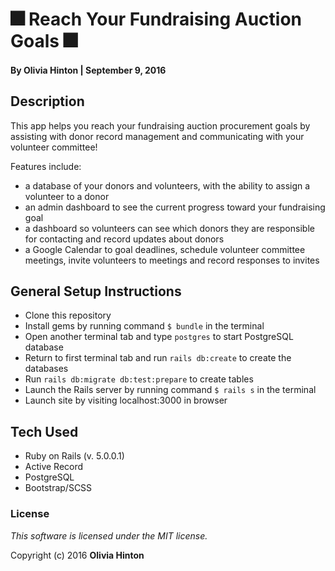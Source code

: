 # 🎆  Reach Your Fundraising Auction Goals 🎆

#### By Olivia Hinton | September 9, 2016

## Description

This app helps you reach your fundraising auction procurement goals by assisting with donor record management and communicating with your volunteer committee!

Features include:
* a database of your donors and volunteers, with the ability to assign a volunteer to a donor
* an admin dashboard to see the current progress toward your fundraising goal
* a dashboard so volunteers can see which donors they are responsible for contacting and record updates about donors
* a Google Calendar to goal deadlines, schedule volunteer committee meetings, invite volunteers to meetings and record responses to invites

## General Setup Instructions

* Clone this repository
* Install gems by running command `$ bundle` in the terminal
* Open another terminal tab and type `postgres` to start PostgreSQL database
* Return to first terminal tab and run `rails db:create` to create the databases
* Run `rails db:migrate db:test:prepare` to create tables
* Launch the Rails server by running command `$ rails s` in the terminal
* Launch site by visiting localhost:3000 in browser

## Tech Used

* Ruby on Rails (v. 5.0.0.1)
* Active Record
* PostgreSQL
* Bootstrap/SCSS

### License

*This software is licensed under the MIT license.*

Copyright (c) 2016 **Olivia Hinton**
